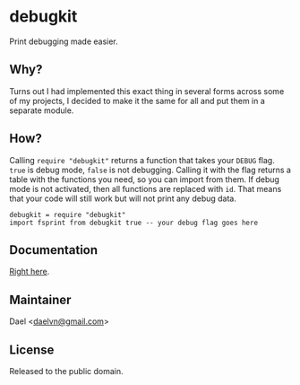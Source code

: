 # debugkit

Print debugging made easier.

## Why?
Turns out I had implemented this exact thing in several forms across some of my projects, I decided to make it the same for all and put them in a separate module.

## How?
Calling `require "debugkit"` returns a function that takes your `DEBUG` flag. `true` is debug mode, `false` is not debugging. Calling it with the flag returns a table with the functions you need, so you can import from them. If debug mode is not activated, then all functions are replaced with `id`. That means that your code will still work but will not print any debug data.

```moon
debugkit = require "debugkit"
import fsprint from debugkit true -- your debug flag goes here
```

## Documentation

[Right here](https://git.daelvn.ga/debugkit/).

## Maintainer

Dael \<daelvn@gmail.com\>

## License

Released to the public domain.
